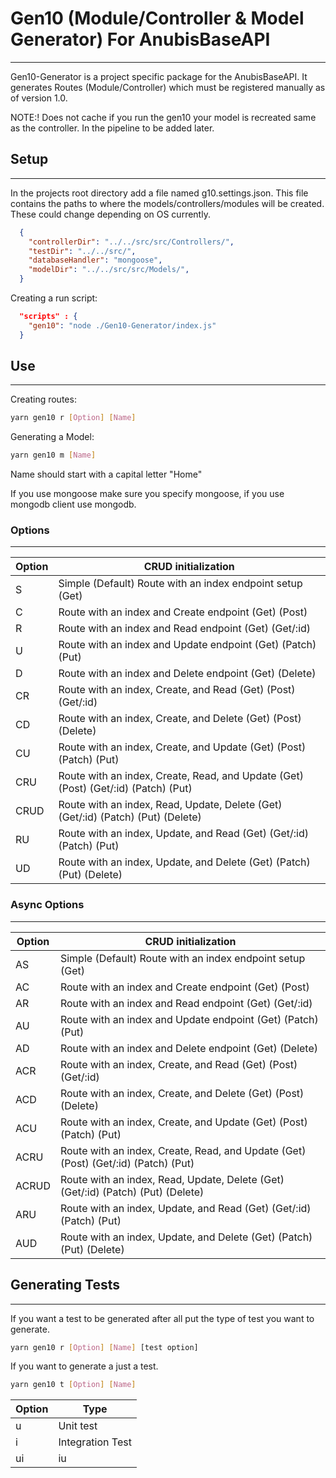 # Gen10 (Module/Controller & Model Generator) For AnubisBaseAPI
---

Gen10-Generator is a project specific package for the AnubisBaseAPI. It generates Routes (Module/Controller) which must be registered manually as of version 1.0.

NOTE:! Does not cache if you run the gen10 your model is recreated same as the controller. In the pipeline to be added later. 

## Setup
---

In the projects root directory add a file named g10.settings.json. This file contains the paths to where the models/controllers/modules will be created. These could change depending on OS currently. 

```json
  {
    "controllerDir": "../../src/src/Controllers/",
    "testDir": "../../src/",
    "databaseHandler": "mongoose",
    "modelDir": "../../src/src/Models/",
  }
```

Creating a run script:

```json
  "scripts" : {
    "gen10": "node ./Gen10-Generator/index.js"
  }
```

## Use
---

Creating routes:

```bash
yarn gen10 r [Option] [Name]
```

Generating a Model:

```bash
yarn gen10 m [Name]
```

Name should start with a capital letter "Home"

If you use mongoose make sure you specify mongoose, if you use mongodb client use mongodb. 


### Options
---

|   Option  | CRUD initialization                                                                |
| ----------| ---------------------------------------------------------------------------------- |
|     S     | Simple (Default) Route with an index endpoint setup (Get)                          |
|     C     | Route with an index and Create endpoint (Get) (Post)                               |
|     R     | Route with an index and Read endpoint (Get) (Get/:id)                              |
|     U     | Route with an index and Update endpoint (Get) (Patch) (Put)                        |
|     D     | Route with an index and Delete endpoint (Get) (Delete)                             |
|    CR     | Route with an index, Create, and Read (Get) (Post) (Get/:id)                       |
|    CD     | Route with an index, Create, and Delete (Get) (Post) (Delete)                      |
|    CU     | Route with an index, Create, and Update (Get) (Post) (Patch) (Put)                 |
|    CRU    | Route with an index, Create, Read, and Update (Get) (Post) (Get/:id) (Patch) (Put) |
|    CRUD   | Route with an index, Read, Update, Delete (Get) (Get/:id) (Patch) (Put) (Delete)   |
|    RU     | Route with an index, Update, and Read (Get) (Get/:id) (Patch) (Put)                |
|    UD     | Route with an index, Update, and Delete (Get) (Patch) (Put) (Delete)               |


### Async Options
---

|   Option  | CRUD initialization                                                                 |
| ----------| ----------------------------------------------------------------------------------- |
|     AS     | Simple (Default) Route with an index endpoint setup (Get)                          |
|     AC     | Route with an index and Create endpoint (Get) (Post)                               |
|     AR     | Route with an index and Read endpoint (Get) (Get/:id)                              |
|     AU     | Route with an index and Update endpoint (Get) (Patch) (Put)                        |
|     AD     | Route with an index and Delete endpoint (Get) (Delete)                             |
|    ACR     | Route with an index, Create, and Read (Get) (Post) (Get/:id)                       |
|    ACD     | Route with an index, Create, and Delete (Get) (Post) (Delete)                      |
|    ACU     | Route with an index, Create, and Update (Get) (Post) (Patch) (Put)                 |
|    ACRU    | Route with an index, Create, Read, and Update (Get) (Post) (Get/:id) (Patch) (Put) |
|    ACRUD   | Route with an index, Read, Update, Delete (Get) (Get/:id) (Patch) (Put) (Delete)   |
|    ARU     | Route with an index, Update, and Read (Get) (Get/:id) (Patch) (Put)                |
|    AUD     | Route with an index, Update, and Delete (Get) (Patch) (Put) (Delete)               |

## Generating Tests
---

If you want a test to be generated after all put the type of test you want to generate.

```bash
yarn gen10 r [Option] [Name] [test option]
```

If you want to generate a just a test.

```bash
yarn gen10 t [Option] [Name]
```

| Option | Type                      |
| ------ | ------------------------- |
|   u    | Unit test                 |
|   i    | Integration Test          |
|  ui|iu | Unit and Integration Test |